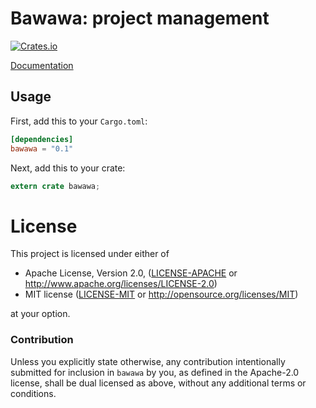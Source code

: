 # Bawawa: project management

[![Crates.io](https://img.shields.io/crates/v/bawawa.svg?maxAge=2592000)](https://crates.io/crates/bawawa)

[Documentation](https://docs.rs/bawawa)

## Usage

First, add this to your `Cargo.toml`:

```toml
[dependencies]
bawawa = "0.1"
```

Next, add this to your crate:

```rust
extern crate bawawa;
```

# License

This project is licensed under either of

 * Apache License, Version 2.0, ([LICENSE-APACHE](LICENSE-APACHE) or
   http://www.apache.org/licenses/LICENSE-2.0)
 * MIT license ([LICENSE-MIT](LICENSE-MIT) or
   http://opensource.org/licenses/MIT)

at your option.

### Contribution

Unless you explicitly state otherwise, any contribution intentionally submitted
for inclusion in `bawawa` by you, as defined in the Apache-2.0 license, shall be
dual licensed as above, without any additional terms or conditions.
